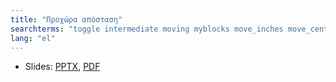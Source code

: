 ```yaml
---
title: "Προχώρα απόσταση"
searchterms: "toggle intermediate moving myblocks move_inches move_centimeters move_centimetres move_cm wheelconverter my_blocks moving_with moving_with_my_blocks"
lang: "el"
---
```

 <ul>
 <li class="ng-binding">Slides:
 <a href="translations/en-us/intermediate/MoveDistance.pptx">PPTX</a>,
 <a href="translations/en-us/intermediate/MoveDistance.pdf">PDF</a>
 </li>
</ul>
